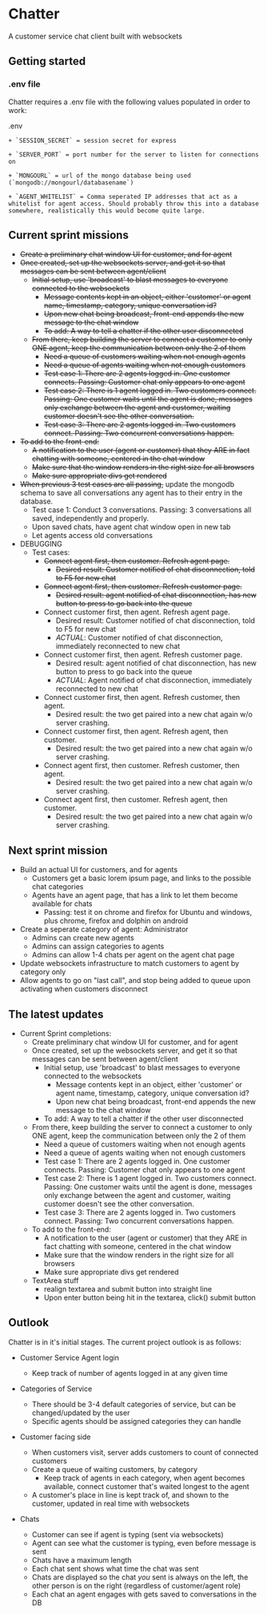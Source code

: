 # Chatter
A customer service chat client built with websockets

## Getting started

### .env file

Chatter requires a .env file with the following values populated in order to work:

.env

    + `SESSION_SECRET` = session secret for express

    + `SERVER_PORT` = port number for the server to listen for connections on

    + `MONGOURL` = url of the mongo database being used (`mongodb://mongourl/databasename`)

    + `AGENT_WHITELIST` = Comma seperated IP addresses that act as a whitelist for agent access. Should probably throw this into a database somewhere, realistically this would become quite large.


## Current sprint missions

+ ~~Create a preliminary chat window UI for customer, and for agent~~
+ ~~Once created, set up the websockets server, and get it so that messages can be sent between agent/client~~
    + ~~Initial setup, use 'broadcast' to blast messages to everyone connected to the websockets~~
        + ~~Message contents kept in an object, either 'customer' or agent name, timestamp, category, unique conversation id?~~
        + ~~Upon new chat being broadcast, front-end appends the new message to the chat window~~
        + ~~To add: A way to tell a chatter if the other user disconnected~~
    + ~~From there, keep building the server to connect a customer to only ONE agent, keep the communication between only the 2 of them~~
        + ~~Need a queue of customers waiting when not enough agents~~
        + ~~Need a queue of agents waiting when not enough customers~~
        + ~~Test case 1: There are 2 agents logged in. One customer connects. Passing: Customer chat only appears to one agent~~
        + ~~Test case 2: There is 1 agent logged in. Two customers connect. Passing: One customer waits until the agent is done, messages only exchange between the agent and customer, waiting customer doesn't see the other conversation.~~
        + ~~Test case 3: There are 2 agents logged in. Two customers connect. Passing: Two concurrent conversations happen.~~
+ ~~To add to the front-end:~~
    + ~~A notification to the user (agent or customer) that they ARE in fact chatting with someone, centered in the chat window~~
    + ~~Make sure that the window renders in the right size for all browsers~~
    + ~~Make sure appropriate divs get rendered~~
+ ~~When previous 3 test cases are all passing,~~ update the mongodb schema to save all conversations any agent has to their entry in the database.
    + Test case 1: Conduct 3 conversations. Passing: 3 conversations all saved, independently and properly.
    + Upon saved chats, have agent chat window open in new tab
    + Let agents access old conversations
+ DEBUGGING
    + Test cases:
        + ~~Connect agent first, then customer. Refresh agent page.~~
            + ~~Desired result: Customer notified of chat disconnection, told to F5 for new chat~~
        + ~~Connect agent first, then customer. Refresh customer page.~~
            + ~~Desired result: agent notified of chat disconnection, has new button to press to go back into the queue~~
        + Connect customer first, then agent. Refresh agent page.
            + Desired result: Customer notified of chat disconnection, told to F5 for new chat
            + _ACTUAL_: Customer notified of chat disconnection, immediately reconnected to new chat
        + Connect customer first, then agent. Refresh customer page.
            + Desired result: agent notified of chat disconnection, has new button to press to go back into the queue 
            + _ACTUAL_: Agent notified of chat disconnection, immediately reconnected to new chat
        + Connect customer first, then agent. Refresh customer, then agent.
            + Desired result: the two get paired into a new chat again w/o server crashing.
        + Connect customer first, then agent. Refresh agent, then customer.
            + Desired result: the two get paired into a new chat again w/o server crashing.
        + Connect agent first, then customer. Refresh customer, then agent.
            + Desired result: the two get paired into a new chat again w/o server crashing.
        + Connect agent first, then customer. Refresh agent, then customer.
            + Desired result: the two get paired into a new chat again w/o server crashing.

## Next sprint mission

+ Build an actual UI for customers, and for agents
    + Customers get a basic lorem ipsum page, and links to the possible chat categories
    + Agents have an agent page, that has a link to let them become available for chats
        + Passing: test it on chrome and firefox for Ubuntu and windows, plus chrome, firefox and dolphin on android
+ Create a seperate category of agent: Administrator
    + Admins can create new agents
    + Admins can assign categories to agents
    + Admins can allow 1-4 chats per agent on the agent chat page
+ Update websockets infrastructure to match customers to agent by category only
+ Allow agents to go on "last call", and stop being added to queue upon activating when customers disconnect

## The latest updates

+ Current Sprint completions:
    + Create preliminary chat window UI for customer, and for agent
    + Once created, set up the websockets server, and get it so that messages can be sent between agent/client
        + Initial setup, use 'broadcast' to blast messages to everyone connected to the websockets
            + Message contents kept in an object, either 'customer' or agent name, timestamp, category, unique conversation id?
            + Upon new chat being broadcast, front-end appends the new message to the chat window
        + To add: A way to tell a chatter if the other user disconnected
    + From there, keep building the server to connect a customer to only ONE agent, keep the communication between only the 2 of them
        + Need a queue of customers waiting when not enough agents
        + Need a queue of agents waiting when not enough customers
        + Test case 1: There are 2 agents logged in. One customer connects. Passing: Customer chat only appears to one agent
        + Test case 2: There is 1 agent logged in. Two customers connect. Passing: One customer waits until the agent is done, messages only exchange between the agent and customer, waiting customer doesn't see the other conversation.
        + Test case 3: There are 2 agents logged in. Two customers connect. Passing: Two concurrent conversations happen.
    + To add to the front-end:
        + A notification to the user (agent or customer) that they ARE in fact chatting with someone, centered in the chat window
        + Make sure that the window renders in the right size for all browsers
        + Make sure appropriate divs get rendered
    + TextArea stuff
        + realign textarea and submit button into straight line
        + Upon enter button being hit in the textarea, click() submit button

## Outlook

Chatter is in it's initial stages. The current project outlook is as follows:

+ Customer Service Agent login
  + Keep track of number of agents logged in at any given time
  
+ Categories of Service
  + There should be 3-4 default categories of service, but can be changed/updated by the user
  + Specific agents should be assigned categories they can handle
  
+ Customer facing side
  + When customers visit, server adds customers to count of connected customers
  + Create a queue of waiting customers, by category
    + Keep track of agents in each category, when agent becomes available, connect customer that's waited longest to the agent
  + A customer's place in line is kept track of, and shown to the customer, updated in real time with websockets
 
+ Chats
  + Customer can see if agent is typing (sent via websockets)
  + Agent can see what the customer is typing, even before message is sent
  + Chats have a maximum length
  + Each chat sent shows what time the chat was sent
  + Chats are displayed so the chat *you* sent is always on the left, the other person is on the right (regardless of customer/agent  role)
  + Each chat an agent engages with gets saved to conversations in the DB
